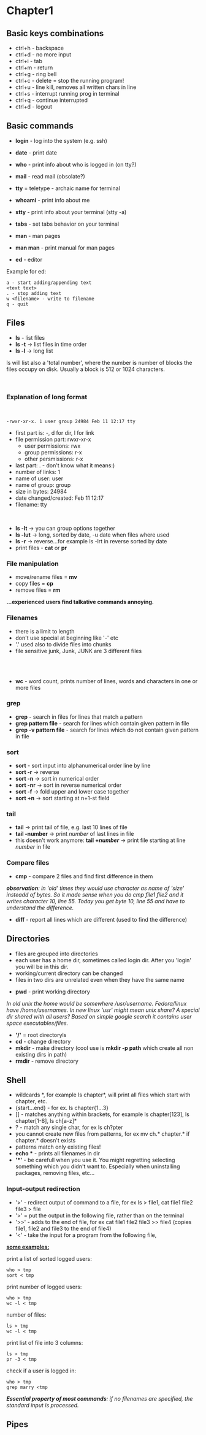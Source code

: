 # Chapter1


## Basic keys combinations

* ctrl+h - backspace
* ctrl+d - no more input
* ctrl+i - tab
* ctrl+m - return
* ctrl+g - ring bell
* ctrl+c - delete = stop the running program!
* ctrl+u - line kill, removes all written chars in line
* ctrl+s - interrupt running prog in terminal
* ctrl+q - continue interrupted
* ctrl+d - logout


## Basic commands

* **login** - log into the system (e.g. ssh)
* **date** - print date
* **who** - print info about who is logged in (on tty?)
* **mail** - read mail (obsolate?)
* **tty** = teletype - archaic name for terminal
* **whoami** - print info about me
* **stty** - print info about your terminal (stty -a)
* **tabs** - set tabs behavior on your terminal
* **man** - man pages
* **man man** - print manual for man pages

* **ed** - editor

Example for ed:
```
a - start adding/appending text
<text text>
. - stop adding text
w <filename> - write to filename
q - quit
```

## Files

* **ls** - list files
* **ls -t** -> list files in time order
* **ls -l** -> long list 

ls will list also a 'total number', where the number is number of blocks the files occupy on disk. Usually a block is 512 or 1024 characters.

<br/>

### Explanation of long format
<br/>

```
-rwxr-xr-x. 1 user group 24984 Feb 11 12:17 tty
```

* first part is: -, d for dir, l for link
* file permission part: rwxr-xr-x
    * user permissions: rwx
    * group permissions: r-x
    * other persmissions: r-x
* last part: . - don't know what it means:)
* number of links: 1
* name of user: user
* name of group: group
* size in bytes: 24984
* date changed/created: Feb 11 12:17
* filename: tty

<br/>

* **ls -lt** -> you can group options together
* **ls -lut** -> long, sorted by date, -u date when files where used
* **ls -r** -> reverse...for example ls -lrt in reverse sorted by date
* print files - **cat** or **pr**

### File manipulation

* move/rename files = **mv**
* copy files = **cp**
* remove files = **rm**

**...experienced users find talkative commands annoying.**

### Filenames

- there is a limit to length
- don't use special at beginning like '-' etc
- '.' used also to divide files into chunks
- file sensitive junk, Junk, JUNK are 3 different files

<br/>
<br/>

* **wc** - word count, prints number of lines, words and characters in one or more files

### grep

* **grep** - search in files for lines that match a pattern
* **grep pattern file** - search for lines which contain given pattern in file
* **grep -v pattern file** - search for lines which do not contain given pattern in file

### sort

* **sort** - sort input into alphanumerical order line by line
* **sort -r** -> reverse
* **sort -n** -> sort in numerical order
* **sort -nr** -> sort in reverse numerical order
* **sort -f** -> fold upper and lower case together
* **sort +n** -> sort starting at n+1-st field

### tail 

* **tail** -> print tail of file, e.g. last 10 lines of file
* **tail -number** -> print *number* of last lines in file
* this doesn't work anymore: **tail +*number*** -> print file starting at line *number* in file

### Compare files

* **cmp** - compare 2 files and find first difference in them
  
***observation**: in 'old' times they would use character as name of 'size' insteadd of bytes. So it made sense when you do cmp file1 file2 and it writes character 10, line 55. Today you get byte 10, line 55 
and have to understand the difference.*

* **diff** - report all lines which are different  (used to find the difference)

## Directories

- files are grouped into directories
- each user has a home dir, sometimes called login dir. After you 'login' you will be in this dir.
- working/current directory can be changed
- files in two dirs are unrelated even when they have the same name

* **pwd** - print working directory

*In old unix the home would be somewhere /usr/*username*. Fedora/linux have /home/*username*s. In new linux 'usr' might mean unix share? A special dir shared with all users? Based on simple google search it contains user space executables/files.*


* **'/'** = root directoryls
* **cd** - change directory
* **mkdir** - make directory (cool use is **mkdir -p path** which create all non existing dirs in path)
* **rmdir** - remove directory

## Shell

- wildcards \*, for example ls chapter*, will print all files which start with chapter, etc.
- {start...end} - for ex. ls chapter{1...3}
- [] - matches anything within brackets, for example ls chapter[123], ls chapter[1-8], ls ch[a-z]*
- ? - match any single char, for ex ls ch?pter
- you cannot create new files from patterns, for ex mv ch.* chapter.* if chapter.* doesn't exists
- patterns match only existing files!
- **echo \***  - prints all filenames in dir
- **'*'** - be carefull when you use it. You might regretting selecting something which you didn't want to. Especially when uninstalling packages, removing files, etc...

### Input-output redirection

- '>' - redirect output of command to a file, for ex ls > file1, cat file1 file2 file3 > file
- '>' = put the output in the following file, rather than on the terminal
- '>>' - adds to the end of file, for ex cat file1 file2 file3 >> file4 (copies file1, file2 and file3 to the end of file4)
- '<' - take the input for a program from the following file, 

**<u>some examples:</u>**

print a list of sorted logged users:
```
who > tmp 
sort < tmp
```

print number of logged users:
```
who > tmp
wc -l < tmp
```

number of files:
```
ls > tmp
wc -l < tmp
```

print list of file into 3 columns:
```
ls > tmp
pr -3 < tmp
```

check if a user is logged in:
```
who > tmp
grep marry <tmp
```

***Essential property of most commands**: if no filenames are specified, the standard input is processed.*

## Pipes

